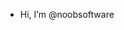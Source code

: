 -  Hi, I’m @noobsoftware

<!---
noobsoftware/noobsoftware is a ✨ special ✨ repository because its `README.md` (this file) appears on your GitHub profile.
You can click the Preview link to take a look at your changes.
--->
